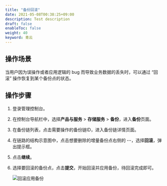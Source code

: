 ```yaml
---
title: "备份回滚"
date: 2021-05-08T00:38:25+09:00
description: Test description
draft: false
enableToc: false
weight: 40
keyword: 青云
---
```


## 操作场景

当用户因为误操作或者应用逻辑的 bug 而导致业务数据的丢失时，可以通过 “回滚” 操作恢复到某个备份点的状态。

## 操作步骤

1. 登录管理控制台。

2. 在控制台导航栏中，选择**产品与服务** > **存储服务** > **备份**，进入**备份**页面。

3. 在备份链列表，点击需要操作的备份链ID，进入备份链详情页面。

4. 在链路的结构示意图中，点击想要删除的增量备份点右侧的 **···**，选择**回滚**，弹出提示框。

5. 点击**继续**。

6. 选择要回滚的备份点，点击**提交**，开始回滚并应用备份，待回滚完成即可。

   ![回滚应用备份](../_images/回滚应用备份.png)